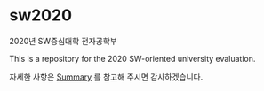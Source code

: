 # sw2020
2020년 SW중심대학 전자공학부

This is a repository for the 2020 SW-oriented university evaluation.

자세한 사항은 <a href = https://github.com/dogyun-k/sw2020/blob/main/Summary.md>Summary</a> 를 참고해 주시면 감사하겠습니다.